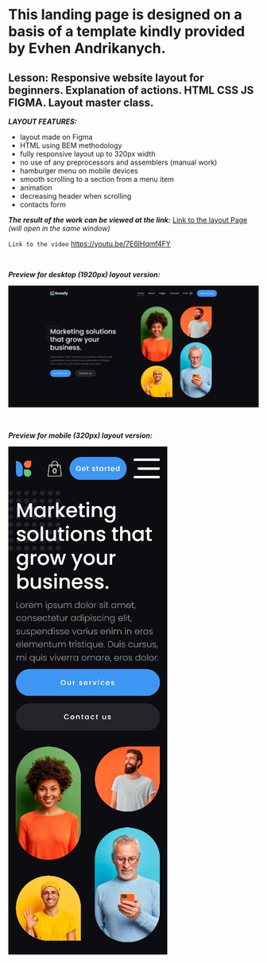 # This landing page is designed on a basis of a template kindly provided by Evhen Andrikanych. <br>

## Lesson: Responsive website layout for beginners. Explanation of actions. HTML CSS JS FIGMA. Layout master class. <br>

**_LAYOUT FEATURES:_**

- layout made on Figma
- HTML using BEM methodology
- fully responsive layout up to 320px width
- no use of any preprocessors and assemblers (manual work)
- hamburger menu on mobile devices
- smooth scrolling to a section from a menu item
- animation
- decreasing header when scrolling
- contacts form

**_The result of the work can be viewed at the link:_**
[Link to the layout Page](https://pavlo-orhunov.github.io/Growfy/)
_(will open in the same window)_

`Link to the video`
https://youtu.be/7E6lHqmf4FY

<br>

**_Preview for desktop (1920px) layout version:_**

![Desktop version preview](https://github.com/Pavlo-Orhunov/Growfy/blob/master/img/desktop.jpg "Desktop version preview")

<br>

**_Preview for mobile (320px) layout version:_**

![Mobile version preview](https://github.com/Pavlo-Orhunov/Growfy/blob/master/img/mobile.jpg "Mobile version preview")
